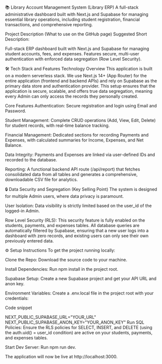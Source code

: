 📚 Library Account Management System (Library ERP)
A full-stack administrative dashboard built with Next.js and Supabase for managing essential library operations, including student registration, financial transactions, and comprehensive reporting.

Project Description (What to use on the GitHub page)
Suggested Short Description:

Full-stack ERP dashboard built with Next.js and Supabase for managing student accounts, fees, and expenses. Features secure, multi-user authentication with enforced data segregation (Row Level Security).

🛠️ Tech Stack and Features
Technology Overview
This application is built on a modern serverless stack. We use Next.js 14+ (App Router) for the entire application (frontend and backend APIs) and rely on Supabase as the primary data store and authentication provider. This setup ensures that the application is secure, scalable, and offers true data segregation, meaning every Admin can only access the records they personally created.

Core Features
Authentication: Secure registration and login using Email and Password.

Student Management: Complete CRUD operations (Add, View, Edit, Delete) for student records, with real-time balance tracking.

Financial Management: Dedicated sections for recording Payments and Expenses, with calculated summaries for Income, Expenses, and Net Balance.

Data Integrity: Payments and Expenses are linked via user-defined IDs and recorded to the database.

Reporting: A functional backend API route (/api/report) that fetches consolidated data from all tables and generates a comprehensive, downloadable CSV file for analytics.

🔒 Data Security and Segregation (Key Selling Point)
The system is designed for multiple Admin users, where data privacy is paramount.

User Isolation: Data visibility is strictly limited based on the user_id of the logged-in Admin.

Row Level Security (RLS): This security feature is fully enabled on the students, payments, and expenses tables. All database queries are automatically filtered by Supabase, ensuring that a new user logs into a dashboard with zero records, and existing users can only see their own previously entered data.

⚙️ Setup Instructions
To get the project running locally:

Clone the Repo: Download the source code to your machine.

Install Dependencies: Run npm install in the project root.

Supabase Setup: Create a new Supabase project and get your API URL and anon key.

Environment Variables: Create a .env.local file in the project root with your credentials:

Code snippet

NEXT_PUBLIC_SUPABASE_URL="YOUR_URL"
NEXT_PUBLIC_SUPABASE_ANON_KEY="YOUR_ANON_KEY"
Run SQL Policies: Ensure the RLS policies for SELECT, INSERT, and DELETE (using the auth.uid() = user_id condition) are active on your students, payments, and expenses tables.

Start Dev Server: Run npm run dev.

The application will now be live at http://localhost:3000.
